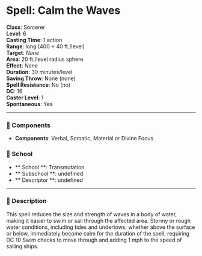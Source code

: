 
# Spell: Calm the Waves
**Class**: Sorcerer  
**Level**: 6  
**Casting Time**: 1 action  
**Range**: long (400 + 40 ft./level)  
**Target**: _None_  
**Area**: 20 ft./level radius sphere  
**Effect**: _None_  
**Duration**: 30 minutes/level  
**Saving Throw**: None (none)  
**Spell Resistance**: No (no)  
**DC**: 16  
**Caster Level**: 1  
**Spontaneous**: Yes

---

### 🔮 Components
- **Components**: Verbal, Somatic, Material or Divine Focus

### 🏫 School
- ** School **: Transmutation
- ** Subschool **: undefined
- ** Descriptor **: undefined
---

### 📜 Description
This spell reduces the size and strength of waves in a body of water, making it easier to swim or sail through the affected area. Stormy or rough water conditions, including tides and undertows, whether above the surface or below, immediately become calm for the duration of the spell, requiring DC 10 Swim checks to move through and adding 1 mph to the speed of sailing ships.
